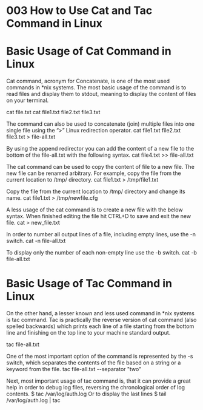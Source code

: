 # 003 How to Use Cat and Tac Command in Linux
 

# Basic Usage of Cat Command in Linux
Cat command, acronym for Concatenate, is one of the most used commands in *nix systems. The most basic usage of the command is to read files and display them to stdout, meaning to display the content of files on your terminal.

cat file.txt
cat file1.txt file2.txt file3.txt

The command can also be used to concatenate (join) multiple files into one single file using the “>” Linux redirection operator.
cat file1.txt file2.txt file3.txt > file-all.txt

By using the append redirector you can add the content of a new file to the bottom of the file-all.txt with the following syntax.
cat file4.txt >> file-all.txt

The cat command can be used to copy the content of file to a new file. The new file can be renamed arbitrary. For example, copy the file from the current location to /tmp/ directory.
cat file1.txt > /tmp/file1.txt 

Copy the file from the current location to /tmp/ directory and change its name.
cat file1.txt > /tmp/newfile.cfg

A less usage of the cat command is to create a new file with the below syntax. When finished editing the file hit CTRL+D to save and exit the new file.
cat > new_file.txt

In order to number all output lines of a file, including empty lines, use the -n switch.
cat -n file-all.txt

To display only the number of each non-empty line use the -b switch.
cat -b file-all.txt



# Basic Usage of Tac Command in Linux
On the other hand, a lesser known and less used command in *nix systems is tac command. Tac is practically the reverse version of cat command (also spelled backwards) which prints each line of a file starting from the bottom line and finishing on the top line to your machine standard output.

tac file-all.txt

One of the most important option of the command is represented by the -s switch, which separates the contents of the file based on a string or a keyword from the file.
tac file-all.txt --separator "two"

Next, most important usage of tac command is, that it can provide a great help in order to debug log files, reversing the chronological order of log contents.
$ tac /var/log/auth.log
Or to display the last lines
$ tail /var/log/auth.log | tac



